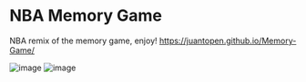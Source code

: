 # NBA Memory Game
NBA remix of the memory game, enjoy! 
https://juantopen.github.io/Memory-Game/

![image](https://github.com/JuanToPen/NBA-Memory-Game/assets/130279581/d23c7631-d72c-45fb-a95c-5b4b589dcff6)
![image](https://github.com/JuanToPen/NBA-Memory-Game/assets/130279581/cd985ef4-718b-4d41-8c19-ba85c44a13b5)


